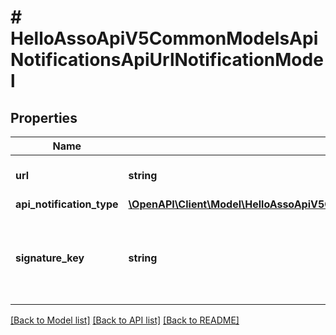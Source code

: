 # # HelloAssoApiV5CommonModelsApiNotificationsApiUrlNotificationModel

## Properties

Name | Type | Description | Notes
------------ | ------------- | ------------- | -------------
**url** | **string** | The notification Url | [optional]
**api_notification_type** | [**\OpenAPI\Client\Model\HelloAssoApiV5CommonModelsApiNotificationsApiNotificationType**](HelloAssoApiV5CommonModelsApiNotificationsApiNotificationType.md) |  | [optional]
**signature_key** | **string** | Signature Key : allows you to verify the authenticity of notifications | [optional]

[[Back to Model list]](../../README.md#models) [[Back to API list]](../../README.md#endpoints) [[Back to README]](../../README.md)
